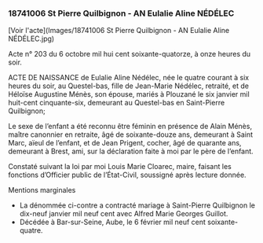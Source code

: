 ### 18741006 St Pierre Quilbignon - AN Eulalie Aline NÉDÉLEC

[Voir l'acte](Images/18741006 St Pierre Quilbignon - AN Eulalie Aline NÉDÉLEC.jpg)

Acte n° 203 du 6 octobre mil hui cent soixante-quatorze, à onze heures du soir.

ACTE DE NAISSANCE de Eulalie Aline Nédélec, née le quatre courant à six heures du soir, au Questel-bas, fille de Jean-Marie Nédélec, retraité, et de Héloïse Augustine Ménès, son épouse, mariés à Plouzané le six janvier mil huit-cent cinquante-six, demeurant au Questel-bas en Saint-Pierre Quilbignon;

Le sexe de l’enfant a été reconnu être féminin en présence de Alain Ménès, maître canonnier en retraite, âgé de soixante-douze ans, demeurant à Saint Marc, aïeul de l’enfant, et de Jean Prigent, cocher, âgé de quarante ans, demeurant à Brest, ami, sur la déclaration faite à moi par le père de l’enfant.

Constaté suivant la loi par moi Louis Marie Cloarec, maire, faisant les fonctions d’Officier public de l’État-Civil, soussigné après lecture donnée.

Mentions marginales

* La dénommée ci-contre a contracté mariage à Saint-Pierre Quilbignon le dix-neuf janvier mil neuf cent avec Alfred Marie Georges Guillot.
* Décédée à Bar-sur-Seine, Aube, le 6 février mil neuf cent soixante-quatre.